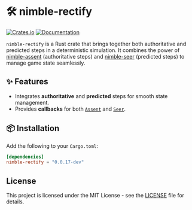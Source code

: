 # 🛠️ nimble-rectify

[![Crates.io](https://img.shields.io/crates/v/nimble-rectify)](https://crates.io/crates/nimble-rectify)
[![Documentation](https://docs.rs/nimble-rectify/badge.svg)](https://docs.rs/nimble-rectify)

`nimble-rectify` is a Rust crate that brings together both authoritative and predicted steps in a
deterministic simulation. It combines the power of
[nimble-assent](https://github.com/nimble-rust/nimble-assent) (authoritative steps)
and [nimble-seer](https://github.com/nimble-rust/nimble-seer) (predicted steps)
to manage game state seamlessly.

## ✨ Features

- Integrates **authoritative** and **predicted** steps for smooth state management.
- Provides **callbacks** for both [`Assent`](https://github.com/nimble-rust/nimble-assent) and [`Seer`](https://github.com/nimble-rust/nimble-seer).

## 📦 Installation

Add the following to your `Cargo.toml`:

```toml
[dependencies]
nimble-rectify = "0.0.17-dev"
```

## License

This project is licensed under the MIT License - see the [LICENSE](LICENSE) file for details.
